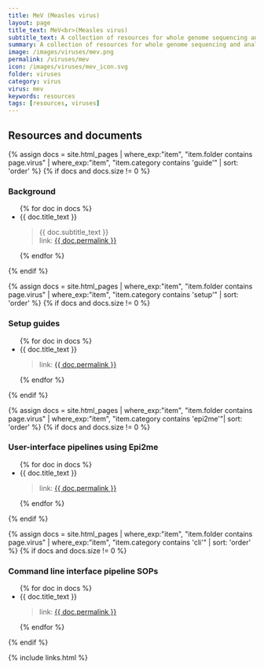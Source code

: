 ```yaml
---
title: MeV (Measles virus)
layout: page
title_text: MeV<br>(Measles virus)
subtitle_text: A collection of resources for whole genome sequencing and analysis of Measles virus (MeV)
summary: A collection of resources for whole genome sequencing and analysis of Measles virus (MeV)
image: /images/viruses/mev.png
permalink: /viruses/mev
icon: /images/viruses/mev_icon.svg
folder: viruses
category: virus
virus: mev
keywords: resources
tags: [resources, viruses]
---
```

     
## Resources and documents

{% assign docs = site.html_pages | where_exp:"item", "item.folder contains page.virus" | where_exp:"item", "item.category contains 'guide'" | sort: 'order' %}
{% if docs and docs.size != 0 %}
### Background
<ul>
{% for doc in docs %}
    <li>{{ doc.title_text }}</li>
	<blockquote>
        {{ doc.subtitle_text }} <br />
        link: <a href="{{ doc.permalink }}">{{ doc.permalink }}</a>
    </blockquote>
{% endfor %}
</ul>
{% endif %}


{% assign docs = site.html_pages | where_exp:"item", "item.folder contains page.virus" | where_exp:"item", "item.category contains 'setup'" | sort: 'order' %}
{% if docs and docs.size != 0 %}
### Setup guides
<ul>
{% for doc in docs %}
    <li>{{ doc.title_text }}</li>
	<blockquote>link: <a href="{{ doc.permalink }}">{{ doc.permalink }}</a></blockquote>
{% endfor %}
</ul>
{% endif %}


{% assign docs = site.html_pages | where_exp:"item", "item.folder contains page.virus" | where_exp:"item", "item.category contains 'epi2me'"| sort: 'order' %}
{% if docs and docs.size != 0 %}
### User-interface pipelines using Epi2me
<ul>
{% for doc in docs %}
    <li>{{ doc.title_text }}</li>
	<blockquote>link: <a href="{{ doc.permalink }}">{{ doc.permalink }}</a></blockquote>
{% endfor %}
</ul>
{% endif %}

{% assign docs = site.html_pages | where_exp:"item", "item.folder contains page.virus" | where_exp:"item", "item.category contains 'cli'" | sort: 'order' %}
{% if docs and docs.size != 0 %}
### Command line interface pipeline SOPs
<ul>
{% for doc in docs %}
    <li>{{ doc.title_text }}</li>
	<blockquote>link: <a href="{{ doc.permalink }}">{{ doc.permalink }}</a></blockquote>
{% endfor %}
</ul>
{% endif %}

{% include links.html %}
